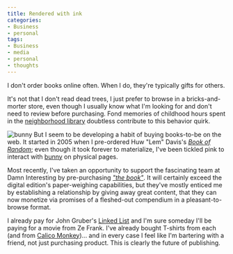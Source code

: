 ```yaml
---
title: Rendered with ink
categories:
- Business
- personal
tags:
- Business
- media
- personal
- thoughts
---
```


I don't order books online often.  When I do, they're typically gifts for others.

It's not that I don't read dead trees, I just prefer to browse in a bricks-and-morter store, even though I usually know what I'm looking for and don't need to review before purchasing.  Fond memories of childhood hours spent in the [neighborhood library][1] doubtless contribute to this behavior quirk.

![][2]
But I seem to be developing a habit of buying books-to-be on the web.  It started in 2005 when I pre-ordered Huw "Lem" Davis's [_Book of Random_][3]; even though it took forever to materialize, I've been tickled pink to interact with [bunny][4] on physical pages.

Most recently, I've taken an opportunity to support the fascinating team at Damn Interesting by pre-purchasing [_"the book"_][5].  It will certainly exceed the digital edition's paper-weighing capabilities, but they've mostly enticed me by establishing a relationship by giving away great content, that they can now monetize via promises of a fleshed-out compendium in a pleasant-to-browse format.

I already pay for John Gruber's [Linked List][6] and I'm sure someday I'll be paying for a movie from Ze Frank.  I've already bought T-shirts from each (and from [Calico Monkey][7])... and in every case I feel like I'm bartering with a friend, not just purchasing product.  This is clearly the future of publishing.

   [1]: http://www.fergusonlibrary.org/
   [2]: bunny.jpg "bunny"
   [3]: http://www.freakash.net/books/comics/bunny.html
   [4]: http://www.frozenreality.co.uk/comic/bunny/
   [5]: http://www.damninteresting.com/?p=789
   [6]: http://daringfireball.net/linked/
   [7]: http://calicomonkey.com/


